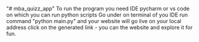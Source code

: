 "# mba_quizz_app" 
To run the program you need IDE pycharm or vs code on which you can run python scripts
Go under on terminal of you IDE run command "python main.py" and your website will go live on your local address
click on the generated link - you can the website and explore it for fun.
